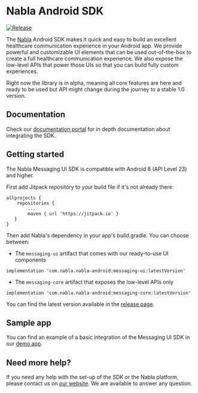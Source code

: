 #  Nabla Android SDK
[![Release](https://jitpack.io/v/nabla/nabla-android.svg)](https://jitpack.io/#Nabla/nabla-android)

The [Nabla](https://www.nabla.com/) Android SDK makes it quick and easy to build an excellent healthcare communication experience in your Android app. We provide powerful and customizable UI elements that can be used out-of-the-box to create a full healthcare communication experience. We also expose the low-level APIs that power those UIs so that you can build fully custom experiences.

Right now the library is in alpha, meaning all core features are here and ready to be used but API might change during the journey to a stable 1.0 version.

## Documentation

Check our [documentation portal](https://docs.nabla.com/docs/setup) for in depth documentation about integrating the SDK.

## Getting started

The Nabla Messaging UI SDK is compatible with Android 8 (API Level 23) and higher.

First add Jitpack repository to your build file if it's not already there:
```
allprojects {
    repositories {
        ...
        maven { url 'https://jitpack.io' }
   }
}
```
Then add Nabla's dependency in your app's build.gradle. You can choose between:

- The `messaging-ui` artifact that comes with our ready-to-use UI components

```
implementation 'com.nabla.nabla-android:messaging-ui:latestVersion'
```

- The `messaging-core` artifact that exposes the low-level APIs only

```
implementation 'com.nabla.nabla-android:messaging-core:latestVersion'
```


You can find the latest version available in the [release page](https://github.com/nabla/nabla-android/releases).

## Sample app

You can find an example of a basic integration of the Messaging UI SDK in our [demo app](https://github.com/nabla/nabla-android/tree/main/demo).

## Need more help?

If you need any help with the set-up of the SDK or the Nabla platform, please contact us on [our website](https://nabla.com). We are available to answer any question.
